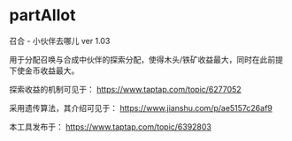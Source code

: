 # partAllot
召合 - 小伙伴去哪儿 ver 1.03

用于分配召唤与合成中伙伴的探索分配，使得木头/铁矿收益最大，同时在此前提下使金币收益最大。

探索收益的机制可见于：
https://www.taptap.com/topic/6277052

采用遗传算法，其介绍可见于：
https://www.jianshu.com/p/ae5157c26af9

本工具发布于：
https://www.taptap.com/topic/6392803
